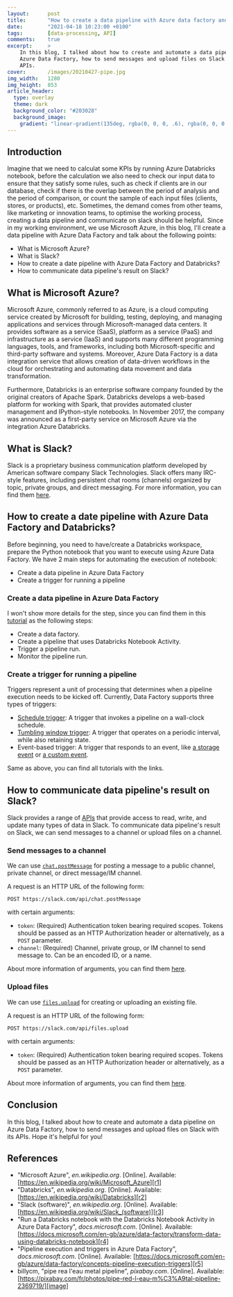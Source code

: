 ```yaml
---
layout:      post
title:       "How to create a data pipeline with Azure data factory and slack?"
date:        "2021-04-18 10:23:00 +0100"
tags:        [data-processing, API]
comments:    true
excerpt:     >
    In this blog, I talked about how to create and automate a data pipeline on
    Azure Data Factory, how to send messages and upload files on Slack with its
    APIs.
cover:       /images/20210427-pipe.jpg
img_width:   1280
img_height:  853
article_header:
  type: overlay
  theme: dark
  background_color: "#203028"
  background_image:
    gradient: "linear-gradient(135deg, rgba(0, 0, 0, .6), rgba(0, 0, 0, .4))"
---
```

## Introduction
Imagine that we need to calculat some KPIs by running Azure Databricks notebook,
before the calculation we also need to check our input data to ensure that they
satisfy some rules, such as check if clients are in our database, check if there
is the overlap between the period of analysis and the period of comparison, or
count the sample of each input files (clients, stores, or products), etc.
Sometimes, the demand comes from other teams, like marketing or innovation
teams, to optimise the working process, creating a data pipeline and communicate
on slack should be helpful. Since in my working environment, we use Microsoft
Azure, in this blog, I'll create a data pipeline with Azure Data Factory and
talk about the following points:
- What is Microsoft Azure?
- What is Slack?
- How to create a date pipeline with Azure Data Factory and Databricks?
- How to communicate data pipeline's result on Slack?

## What is Microsoft Azure?
Microsoft Azure, commonly referred to as Azure, is a cloud computing service
created by Microsoft for building, testing, deploying, and managing applications
and services through Microsoft-managed data centers. It provides software as a
service (SaaS), platform as a service (PaaS) and infrastructure as a service
(IaaS) and supports many different programming languages, tools, and frameworks,
including both Microsoft-specific and third-party software and systems.
Moreover, Azure Data Factory is a data integration service that allows creation
of data-driven workflows in the cloud for orchestrating and automating data
movement and data transformation.

Furthermore, Databricks is an enterprise software company founded by the
original creators of Apache Spark. Databricks develops a web-based platform for
working with Spark, that provides automated cluster management and IPython-style
notebooks. In November 2017, the company was announced as a first-party service
on Microsoft Azure via the integration Azure Databricks.

## What is Slack?
Slack is a proprietary business communication platform developed by American
software company Slack Technologies. Slack offers many IRC-style features,
including persistent chat rooms (channels) organized by topic, private groups,
and direct messaging. For more information, you can find them [here][slack].

## How to create a date pipeline with Azure Data Factory and Databricks?
Before beginning, you need to have/create a Databricks workspace, prepare the
Python notebook that you want to execute using Azure Data Factory. We have 2
main steps for automating the execution of notebook:
- Create a data pipeline in Azure Data Factory
- Create a trigger for running a pipeline

### Create a data pipeline in Azure Data Factory
I won't show more details for the step, since you can find them in this
[tutorial][r4] as the following steps:
- Create a data factory.
- Create a pipeline that uses Databricks Notebook Activity.
- Trigger a pipeline run.
- Monitor the pipeline run.

### Create a trigger for running a pipeline
Triggers represent a unit of processing that determines when a pipeline
execution needs to be kicked off. Currently, Data Factory supports three types
of triggers:
- [Schedule trigger][Schedule trigger]: A trigger that invokes a pipeline on a
wall-clock schedule.
- [Tumbling window trigger][Tumbling window trigger]: A trigger that operates
on a periodic interval, while also retaining state.
- Event-based trigger: A trigger that responds to an event, like
[a storage event][storage event] or [a custom event][custom event].

Same as above, you can find all tutorials with the links.

## How to communicate data pipeline's result on Slack?
Slack provides a range of [APIs][slack-apis] that provide access to read, write,
and update many types of data in Slack. To communicate data pipeline's result on
Slack, we can send messages to a channel or upload files on a channel.

### Send messages to a channel
We can use [`chat.postMessage`][chat-postMessage] for posting a message to a
public channel, private channel, or direct message/IM channel.

A request is an HTTP URL of the following form:

```http
POST https://slack.com/api/chat.postMessage
```
with certain arguments:
- `token`: (Required) Authentication token bearing required scopes. Tokens
should be passed as an HTTP Authorization header or alternatively, as a `POST`
parameter.
- `channel`: (Required) Channel, private group, or IM channel to send message
to. Can be an encoded ID, or a name. 

About more information of arguments, you can find them [here][chat-postMessage].

### Upload files
We can use [`files.upload`][files-upload] for creating or uploading an existing
file.

A request is an HTTP URL of the following form:

```http
POST https://slack.com/api/files.upload
```
with certain arguments:
- `token`: (Required) Authentication token bearing required scopes. Tokens
should be passed as an HTTP Authorization header or alternatively, as a `POST`
parameter.

About more information of arguments, you can find them [here][files-upload].

## Conclusion
In this blog, I talked about how to create and automate a data pipeline on Azure
Data Factory, how to send messages and upload files on Slack with its APIs. Hope
it's helpful for you!

## References
- "Microsoft Azure", _en.wikipedia.org_. [Online]. Available: [https://en.wikipedia.org/wiki/Microsoft_Azure][r1]
- "Databricks", _en.wikipedia.org_. [Online]. Available: [https://en.wikipedia.org/wiki/Databricks][r2]
- "Slack (software)", _en.wikipedia.org_. [Online]. Available: [https://en.wikipedia.org/wiki/Slack_(software)][r3]
- "Run a Databricks notebook with the Databricks Notebook Activity in Azure Data Factory", _docs.microsoft.com_. [Online].
Available: [https://docs.microsoft.com/en-gb/azure/data-factory/transform-data-using-databricks-notebook][r4]
- "Pipeline execution and triggers in Azure Data Factory", _docs.microsoft.com_. [Online].
Available: [https://docs.microsoft.com/en-gb/azure/data-factory/concepts-pipeline-execution-triggers][r5]
- billycm, "pipe rea l'eau metal pipeline", _pixabay.com_. [Online]. Available: [https://pixabay.com/fr/photos/pipe-red-l-eau-m%C3%A9tal-pipeline-2369719/][image]

[r1]: https://en.wikipedia.org/wiki/Microsoft_Azure
[r2]: https://en.wikipedia.org/wiki/Databricks
[r3]: https://en.wikipedia.org/wiki/Slack_(software)
[r4]: https://docs.microsoft.com/en-gb/azure/data-factory/transform-data-using-databricks-notebook
[r5]: https://docs.microsoft.com/en-gb/azure/data-factory/concepts-pipeline-execution-triggers
[slack]: https://slack.com
[Schedule trigger]: https://docs.microsoft.com/en-gb/azure/data-factory/how-to-create-schedule-trigger
[Tumbling window trigger]: https://docs.microsoft.com/en-gb/azure/data-factory/how-to-create-tumbling-window-trigger 
[storage event]: https://docs.microsoft.com/en-gb/azure/data-factory/how-to-create-event-trigger
[custom event]: https://docs.microsoft.com/en-gb/azure/data-factory/how-to-create-custom-event-trigger
[slack-apis]: https://api.slack.com/apis
[chat-postMessage]: https://api.slack.com/methods/chat.postMessage
[files-upload]: https://api.slack.com/methods/files.upload
[image]: https://pixabay.com/fr/photos/pipe-red-l-eau-m%C3%A9tal-pipeline-2369719/
